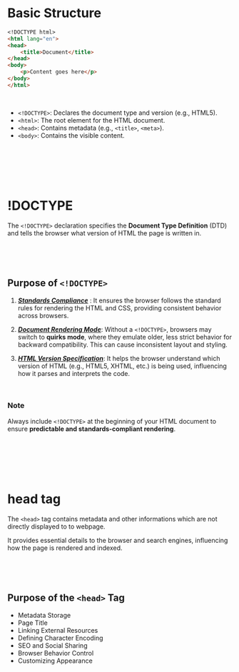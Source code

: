 # Basic Structure

```md
<!DOCTYPE html>
<html lang="en">
<head>
    <title>Document</title>
</head>
<body>
    <p>Content goes here</p>
</body>
</html>
```

&nbsp;

- `<!DOCTYPE>`: Declares the document type and version (e.g., HTML5).
- `<html>`: The root element for the HTML document.
- `<head>`: Contains metadata (e.g., `<title>`, `<meta>`).
- `<body>`: Contains the visible content.

&nbsp;

&nbsp;

&nbsp;

# !DOCTYPE

The `<!DOCTYPE>` declaration specifies the **Document Type Definition** (DTD) and tells the browser what version of HTML the page is written in.

&nbsp;

&nbsp;

## Purpose of `<!DOCTYPE>`

1. **_<u>Standards Compliance</u>_** : It ensures the browser follows the standard rules for rendering the HTML and CSS, providing consistent behavior across browsers.

2. **_<u>Document Rendering Mode</u>_**: Without a `<!DOCTYPE>`, browsers may switch to **quirks mode**, where they emulate older, less strict behavior for backward compatibility. This can cause inconsistent layout and styling.

3. **_<u>HTML Version Specification</u>_**: It helps the browser understand which version of HTML (e.g., HTML5, XHTML, etc.) is being used, influencing how it parses and interprets the code.

&nbsp;

### Note

Always include `<!DOCTYPE>` at the beginning of your HTML document to ensure **predictable and standards-compliant rendering**.

&nbsp;

&nbsp;

&nbsp;

# head tag

The `<head>` tag contains metadata and other informations which are not directly displayed to to webpage.

It provides essential details to the browser and search engines, influencing how the page is rendered and indexed.

&nbsp;

&nbsp;

## Purpose of the `<head>` Tag

- Metadata Storage
- Page Title
- Linking External Resources
- Defining Character Encoding
- SEO and Social Sharing
- Browser Behavior Control
- Customizing Appearance

&nbsp;

&nbsp;

&nbsp;

&nbsp;

&nbsp;

&nbsp;
